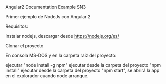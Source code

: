 
Angular2 Documentation Example SN3

Primer ejemplo de NodeJs con Angular 2

Requisitos:

Instalar nodejs, descargar desde https://nodejs.org/es/

Clonar el proyecto

En consola MS-DOS y en la carpeta raiz del proyecto:

ejecutar "node install -g npm" ejecutar desde la carpeta del proyecto "npm install" ejecutar desde la carpeta del proyecto "npm start", se abrirá la app en el explorador cuando node arranque.
